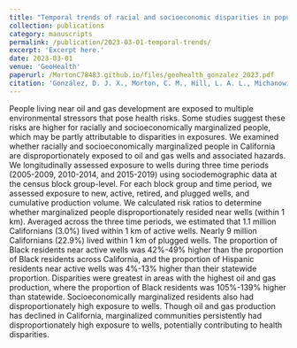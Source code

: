 ```yaml
---
title: "Temporal trends of racial and socioeconomic disparities in population exposures to upstream oil and gas development in California"
collection: publications
category: manuscripts
permalink: /publication/2023-03-01-temporal-trends/
excerpt: 'Excerpt here.'
date: 2023-03-01
venue: 'GeoHealth'
paperurl: /MortonC78483.github.io/files/geohealth_gonzalez_2023.pdf
citation: 'González, D. J. X., Morton, C. M., Hill, L. A. L., Michanowicz, D. R., Rossi, R. J., Shonkoff, S. B. C., Casey, J. A., & Morello-Frosch, R. (2023). &quot;Temporal Trends of Racial and Socioeconomic Disparities in Population Exposures to Upstream Oil and Gas Development in California&quot;. <i>GeoHealth</i>, 7(3).'
---
```


People living near oil and gas development are exposed to multiple environmental stressors that pose health risks. Some studies suggest these risks are higher for racially and socioeconomically marginalized people, which may be partly attributable to disparities in exposures. We examined whether racially and socioeconomically marginalized people in California are disproportionately exposed to oil and gas wells and associated hazards. We longitudinally assessed exposure to wells during three time periods (2005-2009, 2010-2014, and 2015-2019) using sociodemographic data at the census block group-level. For each block group and time period, we assessed exposure to new, active, retired, and plugged wells, and cumulative production volume. We calculated risk ratios to determine whether marginalized people disproportionately resided near wells (within 1 km). Averaged across the three time periods, we estimated that 1.1 million Californians (3.0%) lived within 1 km of active wells. Nearly 9 million Californians (22.9%) lived within 1 km of plugged wells. The proportion of Black residents near active wells was 42%-49% higher than the proportion of Black residents across California, and the proportion of Hispanic residents near active wells was 4%-13% higher than their statewide proportion. Disparities were greatest in areas with the highest oil and gas production, where the proportion of Black residents was 105%-139% higher than statewide. Socioeconomically marginalized residents also had disproportionately high exposure to wells. Though oil and gas production has declined in California, marginalized communities persistently had disproportionately high exposure to wells, potentially contributing to health disparities.
